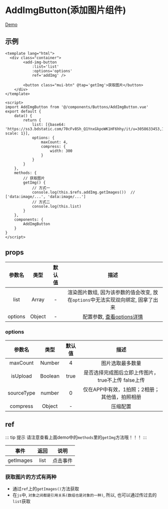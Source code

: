 # AddImgButton(添加图片组件)
[Demo](https://watasi.cn/infozx_api/dist/#/addImgButton)

## 示例
``` vue{13}
<template lang="html">
  <div class="container">
		<add-img-button
			:list='list'
			:options='options'
			ref='addImg' />

		<button class="mui-btn" @tap='getImg'>获取图片</button>
	</div>
</template>

<script>
import AddImgButton from '@/components/Buttons/AddImgButton.vue'
export default {
	data() {
		return {
			list: [{base64: 'https://ss3.bdstatic.com/70cFv8Sh_Q1YnxGkpoWK1HF6hhy/it/u=3058633453,130863776&fm=27&gp=0.jpg', scale: 1}],
			options: {
				maxCount: 4,
				compress: {
					width: 300
				}
			}
		}
	},
	methods: {
		// 获取图片
		getImg() {
			// 方式一
			console.log(this.$refs.addImg.getImages()) 	// ['data:image/...', 'data:image/...']
			// 方式二
			console.log(this.list)
		}
	},
	components: {
		AddImgButton
	}
}
</script>
```
## props
|参数名|类型|默认值|描述|
|:---:|:---:|:---:|:---:|
|list|Array|-|渲染图片数组, 因为该参数的值会改变, 放在`options`中无法实现双向绑定, 固拿了出来|
|options|Object|-|配置参数, [查看options详情](#options)|

### options
|参数名|类型|默认值|描述|
|:---:|:---:|:---:|:---:|
|maxCount|Number|4|图片选取最多数量|
|isUpload|Boolean|true|是否选择完成图后立即上传图片，true不上传  false上传|
|sourceType|number|0|仅在APP中有效，1拍照；2相册；其他值，拍照相册|
|compress|Object|-|压缩配置|

## ref
::: tip 提示
请注意查看上面demo中的`methods`里的`getImg`方法哦！！！
:::

|事件|返回|说明|
|:---:|:---:|:---:|
|getImages|list|点击事件|

### 获取图片的方式有两种
- 通过`ref`上的`getImages()`方法获取
- 在`js`中, `对象之间都是引用关系(数组也是对象的一种)`, 所以, 也可以通过传过去的`list`获取
